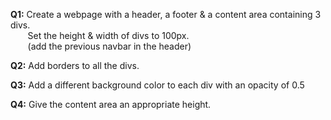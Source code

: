 <p><b>Q1:</b> Create a webpage with a header, a footer & a content area containing 3 divs.<br>&nbsp;&nbsp;&nbsp;&nbsp;&nbsp;&nbsp;&nbsp;Set the height & width of divs to 100px.<br>&nbsp;&nbsp;&nbsp;&nbsp;&nbsp;&nbsp;&nbsp;(add the previous navbar in the header)</p>
<p><b>Q2:</b> Add borders to all the divs.</p>
<p><b>Q3:</b> Add a different background color to each div with an opacity of 0.5</p>
<p><b>Q4:</b> Give the content area an appropriate height.</p>